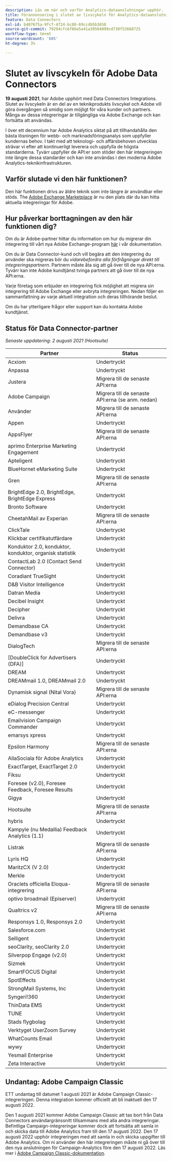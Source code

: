 ```yaml
---
description: Läs om när och varför Analytics-dataanslutningar upphör.
title: Förannonsering i slutet av livscykeln för Analytics-dataanslutningar
feature: Data Connectors
exl-id: b407675a-9fcf-4f24-bc88-69ccdb5b3658
source-git-commit: 79294cfc6f86e5a41a39504099cd730f53668725
workflow-type: tm+mt
source-wordcount: '685'
ht-degree: 3%

---
```


# Slutet av livscykeln för Adobe Data Connectors

**19 augusti 2021**, har Adobe upphört med Data Connectors Integrations. Slutet av livscykeln är en del av en teknikprodukts livscykel och Adobe vill göra övergången så smidig som möjligt för våra kunder och partners. Många av dessa integreringar är tillgängliga via Adobe Exchange och kan fortsätta att användas.

I över ett decennium har Adobe Analytics siktat på att tillhandahålla den bästa lösningen för webb- och marknadsföringsanalys som uppfyller kundernas behov. I takt med att teknologi- och affärsbehoven utvecklas strävar vi efter att kontinuerligt leverera och uppfylla de högsta standarderna.  Tyvärr uppfyller de API:er som stöder den här integreringen inte längre dessa standarder och kan inte användas i den moderna Adobe Analytics-teknikinfrastrukturen.

## Varför slutade vi den här funktionen?

Den här funktionen drivs av äldre teknik som inte längre är användbar eller stöds. The [Adobe Exchange Marketplace](https://exchange.adobe.com/experiencecloud.analytics.html#product) är nu den plats där du kan hitta aktuella integreringar för Adobe.

## Hur påverkar borttagningen av den här funktionen dig?

Om du är Adobe-partner hittar du information om hur du migrerar din integrering till vårt nya Adobe Exchange-program [här](https://adobeexchangeec.zendesk.com/hc/en-us/articles/360003867071-Adobe-Analytics-Integration-Tools) i vår dokumentation.

Om du är Data Connector-kund och vill begära att den integrering du använder ska migreras bör du *vidarebefordra alla förfrågningar direkt till integreringspartnern*. Partnern måste åta sig att gå över till de nya API:erna. Tyvärr kan inte Adobe kundtjänst tvinga partners att gå över till de nya API:erna.

Varje företag som erbjuder en integrering fick möjlighet att migrera sin integrering till Adobe Exchange eller avbryta integreringen. Nedan följer en sammanfattning av varje aktuell integration och deras tillhörande beslut.

Om du har ytterligare frågor eller support kan du kontakta Adobe kundtjänst.

## Status för Data Connector-partner

*Senaste uppdatering: 2 augusti 2021 (Hootsuite)*

| Partner | Status |
| --- | --- |
| Acxiom | Undertryckt |
| Anpassa | Undertryckt |
| Justera | Migrera till de senaste API:erna |
| Adobe Campaign | Migrera till de senaste API:erna (se anm. nedan) |
| Använder | Migrera till de senaste API:erna |
| Appen | Undertryckt |
| AppsFlyer | Migrera till de senaste API:erna |
| aprimo Enterprise Marketing Engagement | Undertryckt |
| Apteligent | Undertryckt |
| BlueHornet eMarketing Suite | Undertryckt |
| Gren | Migrera till de senaste API:erna |
| BrightEdge 2.0, BrightEdge, BrightEdge Express | Undertryckt |
| Bronto Software | Undertryckt |
| CheetahMail av Experian | Migrera till de senaste API:erna |
| ClickTale | Undertryckt |
| Klickbar certifikatutfärdare | Undertryckt |
| Konduktor 2.0, konduktor, konduktor, organisk statistik | Undertryckt |
| ContactLab 2.0 (Contact Send Connector) | Undertryckt |
| Coradiant TrueSight | Undertryckt |
| D&amp;B Visitor Intelligence | Undertryckt |
| Datran Media | Undertryckt |
| Decibel Insight | Undertryckt |
| Decipher | Undertryckt |
| Delivra | Undertryckt |
| Demandbase CA | Undertryckt |
| Demandbase v3 | Undertryckt |
| DialogTech | Migrera till de senaste API:erna |
| [DoubleClick for Advertisers (DFA)] | Undertryckt |
| DREAM | Undertryckt |
| DREAMmail 1.0, DREAMmail 2.0 | Undertryckt |
| Dynamisk signal (Nital Vora) | Migrera till de senaste API:erna |
| eDialog Precision Central | Undertryckt |
| eC-messenger | Undertryckt |
| Emailvision Campaign Commander | Undertryckt |
| emarsys xpress | Undertryckt |
| Epsilon Harmony | Migrera till de senaste API:erna |
| AllaSociala för Adobe Analytics | Undertryckt |
| ExactTarget, ExactTarget 2.0 | Undertryckt |
| Fiksu | Undertryckt |
| Foresee (v2.0), Foresee Feedback, Foresee Results | Undertryckt |
| Gigya | Undertryckt |
| Hootsuite | Migrera till de senaste API:erna |
| hybris | Undertryckt |
| Kampyle (nu Medallia) Feedback Analytics (1.1) | Undertryckt |
| Listrak | Migrera till de senaste API:erna |
| Lyris HQ | Undertryckt |
| MaritzCX (V 2.0) | Undertryckt |
| Merkle | Undertryckt |
| Oraclets officiella Eloqua-integrering | Migrera till de senaste API:erna |
| optivo broadmail (Episerver) | Undertryckt |
| Qualtrics v2 | Migrera till de senaste API:erna |
| Responsys 1.0, Responsys 2.0 | Undertryckt |
| Salesforce.com | Undertryckt |
| Selligent | Undertryckt |
| seoClarity, seoClarity 2.0 | Undertryckt |
| Silverpop Engage (v2.0) | Undertryckt |
| Sizmek | Undertryckt |
| SmartFOCUS Digital | Undertryckt |
| SpotEffects | Undertryckt |
| StrongMail Systems, Inc | Undertryckt |
| Syngeri!360 | Undertryckt |
| ThinData EMS | Undertryckt |
| TUNE | Undertryckt |
| Stads flygbolag | Undertryckt |
| Verktyget UserZoom Survey | Undertryckt |
| WhatCounts Email | Undertryckt |
| wywy | Undertryckt |
| Yesmail Enterprise | Undertryckt |
| Zeta Interactive | Undertryckt |

## Undantag: Adobe Campaign Classic

ETT undantag till datumet 1 augusti 2021 är Adobe Campaign Classic-integreringen. Denna integration kommer officiellt att bli inaktuell den 17 augusti 2022.

Den 1 augusti 2021 kommer Adobe Campaign Classic att tas bort från Data Connectors användargränssnitt tillsammans med alla andra integreringar. Befintliga Campaign-integreringar kommer dock att fortsätta att samla in och skicka data till Adobe Analytics fram till den 17 augusti 2022. Den 17 augusti 2022 upphör integreringen med att samla in och skicka uppgifter till Adobe Analytics. Om ni använder den här integreringen måste ni gå över till den nya anslutningen för Campaign-Analytics före den 17 augusti 2022. Läs mer i [Adobe Campaign Classic-dokumentation](https://experienceleague.adobe.com/docs/campaign-classic/using/release-notes/aa-connector-migration.html).
